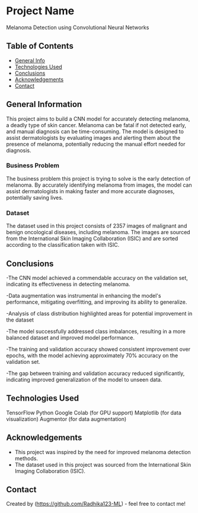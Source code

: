 # Project Name
Melanoma Detection using Convolutional Neural Networks

## Table of Contents
* [General Info](#general-information)
* [Technologies Used](#technologies-used)
* [Conclusions](#conclusions)
* [Acknowledgements](#acknowledgements)
* [Contact](#contact)

## General Information
This project aims to build a CNN model for accurately detecting melanoma, a deadly type of skin cancer. Melanoma can be fatal if not detected early, and manual diagnosis can be time-consuming. The model is designed to assist dermatologists by evaluating images and alerting them about the presence of melanoma, potentially reducing the manual effort needed for diagnosis.

### Business Problem
The business problem this project is trying to solve is the early detection of melanoma. By accurately identifying melanoma from images, the model can assist dermatologists in making faster and more accurate diagnoses, potentially saving lives.

### Dataset
The dataset used in this project consists of 2357 images of malignant and benign oncological diseases, including melanoma. The images are sourced from the International Skin Imaging Collaboration (ISIC) and are sorted according to the classification taken with ISIC.

## Conclusions
-The CNN model achieved a commendable accuracy on the validation set, indicating its effectiveness in detecting melanoma.

-Data augmentation was instrumental in enhancing the model's performance, mitigating overfitting, and improving its ability to generalize.

-Analysis of class distribution highlighted areas for potential improvement in the dataset

-The model successfully addressed class imbalances, resulting in a more balanced dataset and improved model performance.

-The training and validation accuracy showed consistent improvement over epochs, with the model achieving approximately 70% accuracy on the validation set.

-The gap between training and validation accuracy reduced significantly, indicating improved generalization of the model to unseen data.

## Technologies Used
TensorFlow
Python
Google Colab (for GPU support)
Matplotlib (for data visualization)
Augmentor (for data augmentation)

## Acknowledgements
- This project was inspired by the need for improved melanoma detection methods.
- The dataset used in this project was sourced from the International Skin Imaging Collaboration (ISIC).

## Contact
Created by (https://github.com/Radhika123-ML) - feel free to contact me!
